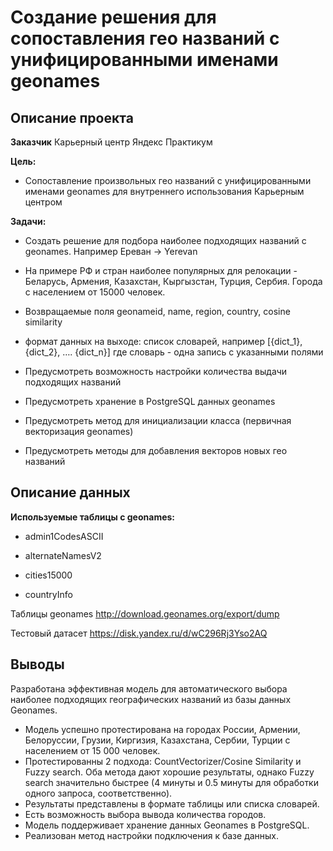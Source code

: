 # Создание решения для сопоставления гео названий с унифицированными именами geonames
## Описание проекта
**Заказчик**
Карьерный центр Яндекс Практикум

**Цель:**
- Сопоставление произвольных гео названий с унифицированными именами geonames для внутреннего использования Карьерным центром

**Задачи:**

- Создать решение для подбора наиболее подходящих названий с geonames. Например Ереван -> Yerevan

- На примере РФ и стран наиболее популярных для релокации - Беларусь, Армения, Казахстан, Кыргызстан, Турция, Сербия. Города с населением от 15000 человек.

- Возвращаемые поля geonameid, name, region, country, cosine similarity

- формат данных на выходе: список словарей, например [{dict_1}, {dict_2}, …. {dict_n}] где словарь - одна запись с указанными полями

- Предусмотреть возможность настройки количества выдачи подходящих названий

- Предусмотреть хранение в PostgreSQL данных geonames

- Предусмотреть метод для инициализации класса (первичная векторизация geonames)

- Предусмотреть методы для добавления векторов новых гео названий


## Описание данных
**Используемые таблицы с geonames:**

- admin1CodesASCII

- alternateNamesV2

- cities15000

- countryInfo

Таблицы geonames http://download.geonames.org/export/dump

Тестовый датасет https://disk.yandex.ru/d/wC296Rj3Yso2AQ

## Выводы
Разработана эффективная модель для автоматического выбора наиболее подходящих географических названий из базы данных Geonames. 
* Модель успешно протестирована на городах России, Армении, Белоруссии, Грузии, Киргизия, Казахстана, Сербии, Турции с населением от 15 000 человек. 
* Протестированны 2 подхода: CountVectorizer/Cosine Similarity и Fuzzy search. Оба метода дают хорошие результаты, однако Fuzzy search значительно быстрее (4 минуты и 0.5 минуты для обработки одного запроса, соответственно).
* Результаты представлены в формате таблицы или списка словарей.
* Есть возможность выбора вывода количества городов.
* Модель поддерживает хранение данных Geonames в PostgreSQL. 
* Реализован метод настройки подключения к базе данных.


